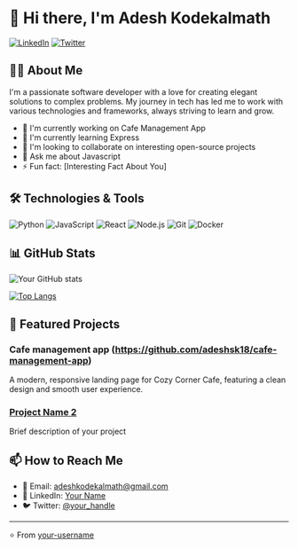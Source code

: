 # 👋 Hi there, I'm Adesh Kodekalmath

[![LinkedIn](https://img.shields.io/badge/LinkedIn-0077B5?style=for-the-badge&logo=linkedin&logoColor=white)](https://linkedin.com/in/your-profile)
[![Twitter](https://img.shields.io/badge/Twitter-1DA1F2?style=for-the-badge&logo=twitter&logoColor=white)](https://twitter.com/your-handle)

## 👨‍💻 About Me

I'm a passionate software developer with a love for creating elegant solutions to complex problems. My journey in tech has led me to work with various technologies and frameworks, always striving to learn and grow.

- 🔭 I'm currently working on Cafe Management App
- 🌱 I'm currently learning Express
- 👯 I'm looking to collaborate on interesting open-source projects
- 💬 Ask me about Javascript
- ⚡ Fun fact: [Interesting Fact About You]

## 🛠️ Technologies & Tools

![Python](https://img.shields.io/badge/Python-3776AB?style=for-the-badge&logo=python&logoColor=white)
![JavaScript](https://img.shields.io/badge/JavaScript-F7DF1E?style=for-the-badge&logo=javascript&logoColor=black)
![React](https://img.shields.io/badge/React-20232A?style=for-the-badge&logo=react&logoColor=61DAFB)
![Node.js](https://img.shields.io/badge/Node.js-43853D?style=for-the-badge&logo=node.js&logoColor=white)
![Git](https://img.shields.io/badge/Git-F05032?style=for-the-badge&logo=git&logoColor=white)
![Docker](https://img.shields.io/badge/Docker-2496ED?style=for-the-badge&logo=docker&logoColor=white)

## 📊 GitHub Stats

![Your GitHub stats](https://github-readme-stats.vercel.app/api?username=adeshsk18&show_icons=true&theme=radical)

[![Top Langs](https://github-readme-stats.vercel.app/api/top-languages/?username=adeshsk18&layout=compact&theme=radical)](https://github.com/your-username)

## 🌟 Featured Projects

### Cafe management app (https://github.com/adeshsk18/cafe-management-app)
A modern, responsive landing page for Cozy Corner Cafe, featuring a clean design and smooth user experience.
### [Project Name 2](https://github.com/adeshsk18/super-market-management-app)
Brief description of your project

## 📫 How to Reach Me

- 📧 Email: adeshkodekalmath@gmail.com
- 💼 LinkedIn: [Your Name](https://linkedin.com/in/your-profile)
- 🐦 Twitter: [@your_handle](https://twitter.com/your-handle)

---
⭐️ From [your-username](https://github.com/your-username)


<!---
adeshsk18/adeshsk18 is a ✨ special ✨ repository because its `README.md` (this file) appears on your GitHub profile.
You can click the Preview link to take a look at your changes.
--->
